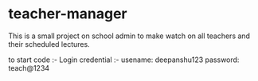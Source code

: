 # teacher-manager
This is a small project on school admin to make watch on all teachers and their scheduled lectures. 

to start code :- 
Login credential :- 
 usename: deepanshu123
 password: teach@1234
